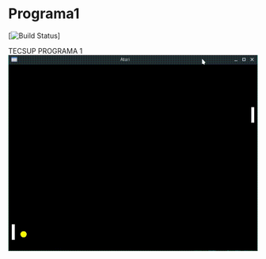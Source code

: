 # Programa1

[![Build Status](https://travis-ci.org/joemccann/dillinger.svg?branch=master)]

TECSUP PROGRAMA 1
![](out.gif)
